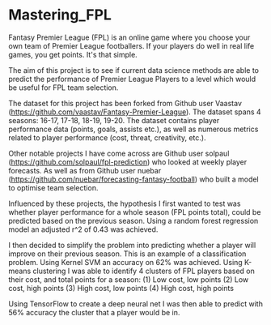# Mastering_FPL
Fantasy Premier League (FPL) is an online game where you choose your own team of Premier League footballers. If your players do well in real life games, you get points. It's that simple. 

The aim of this project is to see if current data science methods are able to predict the performance of Premier League Players to a level which would be useful for FPL team selection. 

The dataset for this project has been forked from Github user Vaastav (https://github.com/vaastav/Fantasy-Premier-League). The dataset spans 4 seasons: 16-17, 17-18, 18-19, 19-20. The dataset contains player performance data (points, goals, assists etc.), as well as numerous metrics related to player performance (cost, threat, creativity, etc.). 

Other notable projects I have come across are Github user solpaul (https://github.com/solpaul/fpl-prediction) who looked at weekly player forecasts. As well as from Github user nuebar (https://github.com/nuebar/forecasting-fantasy-football) who built a model to optimise team selection. 

Influenced by these projects, the hypothesis I first wanted to test was whether player performance for a whole season (FPL points total), could be predicted based on the previous season. Using a random forest regression model an adjusted r^2 of 0.43 was achieved. 

I then decided to simplify the problem into predicting whether a player will improve on their previous season. This is an example of a classification problem. Using Kernel SVM an accuracy on 62% was achieved. 
Using K-means clustering I was able to identify 4 clusters of FPL players based on their cost, and total points for a season: 
(1) Low cost, low points 
(2) Low cost, high points 
(3) High cost, low points 
(4) High cost, high points 

Using TensorFlow to create a deep neural net I was then able to predict with 56% accuracy the cluster that a player would be in.
